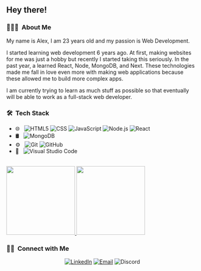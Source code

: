 <h2> Hey there!</h2>

<h3> 👨🏻‍💻 &nbsp;About Me </h3>

My name is Alex, I am 23 years old and my passion is Web Development.

I started learning web development 6 years ago. At first, making websites for me was just a hobby but recently I started taking this seriously. In the past year, a learned React, Node, MongoDB, and Next. These technologies made me fall in love even more with making web applications because these allowed me to build more complex apps.

I am currently trying to learn as much stuff as possible so that eventually will be able to work as a full-stack web developer.

<h3> 🛠 &nbsp;Tech Stack</h3>

- 🌐 &nbsp;
  ![HTML5](https://img.shields.io/badge/-HTML5-333333?style=flat&logo=HTML5)
  ![CSS](https://img.shields.io/badge/-CSS-333333?style=flat&logo=CSS3&logoColor=1572B6)
  ![JavaScript](https://img.shields.io/badge/-JavaScript-333333?style=flat&logo=javascript)
  ![Node.js](https://img.shields.io/badge/-Node.js-333333?style=flat&logo=node.js)
  ![React](https://img.shields.io/badge/-React-333333?style=flat&logo=react)
- 🛢 &nbsp;
  ![MongoDB](https://img.shields.io/badge/-MongoDB-333333?style=flat&logo=mongodb)
- ⚙️ &nbsp;
  ![Git](https://img.shields.io/badge/-Git-333333?style=flat&logo=git)
  ![GitHub](https://img.shields.io/badge/-GitHub-333333?style=flat&logo=github)
- 🔧 &nbsp;
  ![Visual Studio Code](https://img.shields.io/badge/-Visual%20Studio%20Code-333333?style=flat&logo=visual-studio-code&logoColor=007ACC)

<br/>

<a href="https://github.com/p-alex">
  <img height="180em" src="https://github-readme-stats.vercel.app/api?username=p-alex&theme=buefy&show_icons=true" />
  <img height="180em" src="https://github-readme-stats.vercel.app/api/top-langs/?username=p-alex&theme=buefy&layout=compact" />
</a>

<br/>

<h3> 🤝🏻 &nbsp;Connect with Me </h3>

<p align="center">
<a href="https://www.linkedin.com/in/alexandru-daniel-pistol/" target='_blank'><img alt="LinkedIn" src="https://img.shields.io/badge/LinkedIn-Alexandru%20Daniel%20Pistol-blue?style=flat-square&logo=linkedin"></a>
<a href="mailto:alexey9021@gmail.com"><img alt="Email" src="https://img.shields.io/badge/Email-alexey9021@gmail.com-blue?style=flat-square&logo=gmail"></a>
<img src="https://img.shields.io/badge/-Jordbær#9701-333333?style=flat&logo=discord" alt="Discord"/>
</p>
